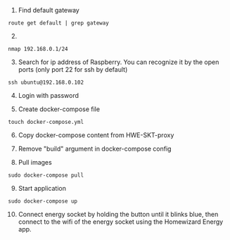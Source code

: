 1. Find default gateway
```
route get default | grep gateway
```

2. 
```
nmap 192.168.0.1/24
```

3. Search for ip address of Raspberry. You can recognize it by the open ports (only port 22 for ssh by default)
```
ssh ubuntu@192.168.0.102
```

4. Login with password

5. Create docker-compose file
```
touch docker-compose.yml
```

6. Copy docker-compose content from HWE-SKT-proxy

7. Remove "build" argument in docker-compose config

8. Pull images
```
sudo docker-compose pull
```

9. Start application
```
sudo docker-compose up
```

10. Connect energy socket by holding the button until it blinks blue, then connect to the wifi of the energy socket using the Homewizard Energy app.